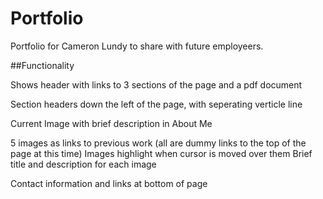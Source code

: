 # Portfolio
Portfolio for Cameron Lundy to share with future employeers.

##Functionality

Shows header with links to 3 sections of the page and a pdf document

Section headers down the left of the page, with seperating verticle line

Current Image with brief description in About Me

5 images as links to previous work (all are dummy links to the top of the page at this time)
Images highlight when cursor is moved over them
Brief title and description for each image

Contact information and links at bottom of page


